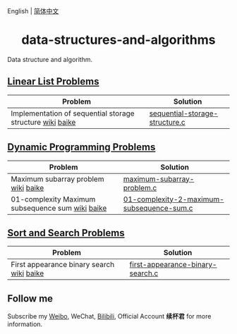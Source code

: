English | [简体中文](README-CN.md)

<h1 align="center">data-structures-and-algorithms</h1>
Data structure and algorithm.


## [Linear List Problems](https://github.com/xubeijun/data-structures-and-algorithms/tree/main/linear-list)

Problem  | Solution
--      | ----------
 Implementation of sequential storage structure [wiki](https://en.wikipedia.org/wiki/Sequential_access) [baike](https://baike.baidu.com/item/%E9%A1%BA%E5%BA%8F%E5%AD%98%E5%82%A8%E7%BB%93%E6%9E%84/1347176) | [sequential-storage-structure.c](https://github.com/xubeijun/data-structures-and-algorithms/blob/main/linear-list/sequential-storage-structure.c)


## [Dynamic Programming Problems](https://github.com/xubeijun/data-structures-and-algorithms/tree/main/dynamic-programming)

Problem  | Solution
--      | ----------
 Maximum subarray problem [wiki](https://en.wikipedia.org/wiki/Maximum_subarray_problem) [baike](https://baike.baidu.com/item/%E6%9C%80%E5%A4%A7%E5%AD%90%E6%95%B0%E5%88%97%E9%97%AE%E9%A2%98/22828059) | [maximum-subarray-problem.c](https://github.com/xubeijun/data-structures-and-algorithms/blob/main/dynamic-programming/maximum-subarray-problem.c)
01-complexity Maximum subsequence sum [wiki](https://en.wikipedia.org/wiki/Maximum_subarray_problem) [baike](https://baike.baidu.com/item/%E6%9C%80%E5%A4%A7%E5%AD%90%E6%95%B0%E5%88%97%E9%97%AE%E9%A2%98/22828059) | [01-complexity-2-maximum-subsequence-sum.c](https://github.com/xubeijun/data-structures-and-algorithms/blob/main/dynamic-programming/01-complexity-2-maximum-subsequence-sum.c)

## [Sort and Search Problems](https://github.com/xubeijun/data-structures-and-algorithms/tree/main/search)

Problem  | Solution
--      | ----------
 First appearance binary search [wiki](https://en.wikipedia.org/wiki/Binary_search_algorithm) [baike](https://baike.baidu.com/item/%E4%BA%8C%E5%88%86%E6%9F%A5%E6%89%BE/10628618) | [first-appearance-binary-search.c](https://github.com/xubeijun/data-structures-and-algorithms/blob/main/search/first-appearance-binary-search.c)

## Follow me
Subscribe my [Weibo](https://weibo.com/xubeijun), WeChat, [Bilibili](https://space.bilibili.com/490987374/), Official Account **续杯君** for more information.